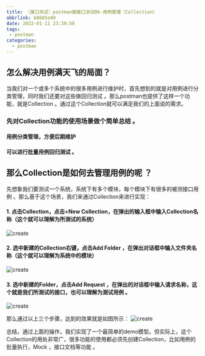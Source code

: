 ```yaml
---
title: 〖接口测试〗postman做接口测试06-用例管理（Collection）
abbrlink: b8685e49
date: 2022-01-11 23:39:50
tags:
 - postman
categories:
  - postman
---
```


## 怎么解决用例满天飞的局面？

当我们对一个或多个系统中的很多用例进行维护时，首先想到的就是对用例进行分类管理，同时我们还要对这些做回归测试 。那么postman也提供了这样一个功能，就是Collection 。通过这个Collection就可以满足我们的上面说的需求。

### 先对Collection功能的使用场景做个简单总结 。

#### 用例分类管理，方便后期维护

#### 可以进行批量用例回归测试 。

## 那么Collection是如何去管理用例的呢 ？ 
先想象我们要测试一个系统，系统下有多个模块，每个模块下有很多的被测接口用例 。那么基于这个场景，我们来通过Collection来进行实现：

#### 1. 点击Collection，点击+New Collection，在弹出的输入框中输入Collection名称（这个就可以理解为所测试的系统）

![create](https://gitee.com/XuePengJu/PictureDependency/raw/main/blog/ArticlePictures/postman/06-001.png)

#### 2. 选中新建的Collection右键，点击Add Folder ，在弹出对话框中输入文件夹名称（这个就可以理解为系统中的模块）
   ![create](https://gitee.com/XuePengJu/PictureDependency/raw/main/blog/ArticlePictures/postman/06-002.png)

#### 3. 选中新建的Folder，点击Add Request ，在弹出的对话框中输入请求名称，这个就是我们所测试的接口，也可以理解为测试用例 。

![create](https://gitee.com/XuePengJu/PictureDependency/raw/main/blog/ArticlePictures/postman/06-003.png)

那么通过以上三个步骤，达到的效果就是如图所示：
![create](https://gitee.com/XuePengJu/PictureDependency/raw/main/blog/ArticlePictures/postman/06-004.png)


总结，通过上面的操作，我们实现了一个最简单的demo模型。但实际上，这个Collection的用处非常广，很多功能的使用都必须先创建Collection，比如用例的批量执行，Mock ，接口文档等功能 。
